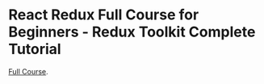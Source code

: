 # React Redux Full Course for Beginners - Redux Toolkit Complete Tutorial

[Full Course](https://m.youtube.com/watch?v=NqzdVN2tyvQ).
